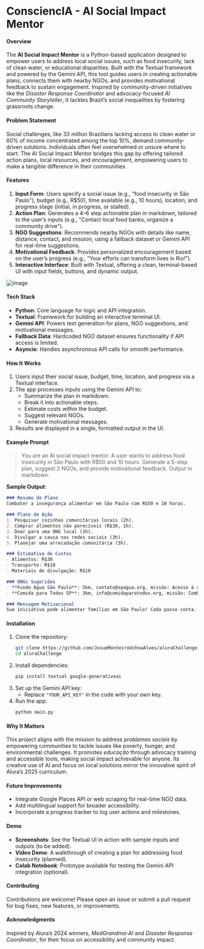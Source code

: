 # ConsciencIA - AI Social Impact Mentor

#### Overview
The **AI Social Impact Mentor** is a Python-based application designed to empower users to address local social issues, such as food insecurity, lack of clean water, or educational disparities. Built with the Textual framework and powered by the Gemini API, this tool guides users in creating actionable plans, connects them with nearby NGOs, and provides motivational feedback to sustain engagement. Inspired by community-driven initiatives like the *Disaster Response Coordinator* and advocacy-focused *AI Community Storyteller*, it tackles Brazil’s social inequalities by fostering grassroots change.

#### Problem Statement
Social challenges, like 33 million Brazilians lacking access to clean water or 60% of income concentrated among the top 10%, demand community-driven solutions. Individuals often feel overwhelmed or unsure where to start. The AI Social Impact Mentor bridges this gap by offering tailored action plans, local resources, and encouragement, empowering users to make a tangible difference in their communities.

#### Features
1. **Input Form**: Users specify a social issue (e.g., "food insecurity in São Paulo"), budget (e.g., R$50), time available (e.g., 10 hours), location, and progress stage (initial, in progress, or stalled).
2. **Action Plan**: Generates a 4–6 step actionable plan in markdown, tailored to the user’s inputs (e.g., "Contact local food banks, organize a community drive").
3. **NGO Suggestions**: Recommends nearby NGOs with details like name, distance, contact, and mission, using a fallback dataset or Gemini API for real-time suggestions.
4. **Motivational Feedback**: Provides personalized encouragement based on the user’s progress (e.g., "Your efforts can transform lives in Rio!").
5. **Interactive Interface**: Built with Textual, offering a clean, terminal-based UI with input fields, buttons, and dynamic output.

![image](https://github.com/user-attachments/assets/059a35e2-795b-4abe-bd36-521a12740bb0)

#### Tech Stack
- **Python**: Core language for logic and API integration.
- **Textual**: Framework for building an interactive terminal UI.
- **Gemini API**: Powers text generation for plans, NGO suggestions, and motivational messages.
- **Fallback Data**: Hardcoded NGO dataset ensures functionality if API access is limited.
- **Asyncio**: Handles asynchronous API calls for smooth performance.

#### How It Works
1. Users input their social issue, budget, time, location, and progress via a Textual interface.
2. The app processes inputs using the Gemini API to:
   - Summarize the plan in markdown.
   - Break it into actionable steps.
   - Estimate costs within the budget.
   - Suggest relevant NGOs.
   - Generate motivational messages.
3. Results are displayed in a single, formatted output in the UI.

#### Example Prompt
> You are an AI social impact mentor. A user wants to address food insecurity in São Paulo with R$50 and 10 hours. Generate a 5-step plan, suggest 2 NGOs, and provide motivational feedback. Output in markdown.

**Sample Output**:
```markdown
### Resumo do Plano
Combater a insegurança alimentar em São Paulo com R$50 e 10 horas.

### Plano de Ação
1. Pesquisar cozinhas comunitárias locais (2h).
2. Comprar alimentos não perecíveis (R$30, 1h).
3. Doar para uma ONG local (1h).
4. Divulgar a causa nas redes sociais (3h).
5. Planejar uma arrecadação comunitária (3h).

### Estimativa de Custos
- Alimentos: R$30
- Transporte: R$10
- Materiais de divulgação: R$10

### ONGs Sugeridas
- **Fundo Água São Paulo**: 5km, contato@spagua.org, missão: Acesso à água potável.
- **Comida para Todos SP**: 3km, info@comidaparatodos.org, missão: Combater a fome.

### Mensagem Motivacional
Sua iniciativa pode alimentar famílias em São Paulo! Cada passo conta.
```

#### Installation
1. Clone the repository:
   ```bash
   git clone https://github.com/JosueMonteiroUchoaAlves/aluraChallenge.git
   cd aluraChallenge
   ```
2. Install dependencies:
   ```bash
   pip install textual google-generativeai
   ```
3. Set up the Gemini API key:
   - Replace `"YOUR_API_KEY"` in the code with your own key.
4. Run the app:
   ```bash
   python main.py
   ```

#### Why It Matters
This project aligns with the mission to address *problemas sociais* by empowering communities to tackle issues like poverty, hunger, and environmental challenges. It promotes *educação* through advocacy training and accessible tools, making social impact achievable for anyone. Its creative use of AI and focus on local solutions mirror the innovative spirit of Alura’s 2025 curriculum.

#### Future Improvements
- Integrate Google Places API or web scraping for real-time NGO data.
- Add multilingual support for broader accessibility.
- Incorporate a progress tracker to log user actions and milestones.

#### Demo
- **Screenshots**: See the Textual UI in action with sample inputs and outputs (to be added).
- **Video Demo**: A walkthrough of creating a plan for addressing food insecurity (planned).
- **Colab Notebook**: Prototype available for testing the Gemini API integration (optional).

#### Contributing
Contributions are welcome! Please open an issue or submit a pull request for bug fixes, new features, or improvements.

#### Acknowledgments
Inspired by Alura’s 2024 winners, *MedGrandma-AI* and *Disaster Response Coordinator*, for their focus on accessibility and community impact.
